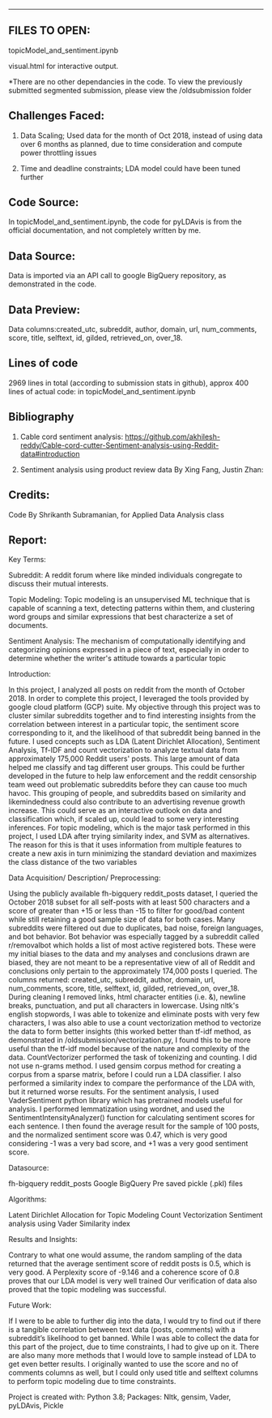 -----------------------------------------------------------------
FILES TO OPEN:
-----------------------------------------------------------------

topicModel_and_sentiment.ipynb

visual.html for interactive output.

*There are no other dependancies in the code. To view the previously submitted segmented submission, please view the /oldsubmission folder

Challenges Faced:
-----------------------------------------------------------------
1) Data Scaling; Used data for the month of Oct 2018, instead of using data over 6 months as planned, due to time consideration and compute power throttling issues

2) Time and deadline constraints; LDA model could have been tuned further

Code Source:
------------------------------------------------------------------
In topicModel_and_sentiment.ipynb, the code for pyLDAvis is from the official documentation, and not completely written by me.

Data Source:
-------------------------------------------------------------------
Data is imported via an API call to google BigQuery repository, as demonstrated in the code.

Data Preview:
-------------------------------------------------------------------
Data columns:created_utc, subreddit, author, domain, url, num_comments, score, title, selftext, id, gilded, retrieved_on, over_18.

Lines of code
------------------------------------------------------------------------
2969 lines in total (according to submission stats in github), approx 400 lines of actual code: in topicModel_and_sentiment.ipynb

Bibliography
------------------------------------------------------------------------
1) Cable cord sentiment analysis: https://github.com/akhilesh-reddy/Cable-cord-cutter-Sentiment-analysis-using-Reddit-data#introduction

2) Sentiment analysis using product review data By Xing Fang, Justin Zhan:

Credits:
------------------------------------------------------------------------
Code By Shrikanth Subramanian, for Applied Data Analysis class

Report:
------------------------------------------------------------------------
Key Terms:

Subreddit: A reddit forum where like minded individuals congregate to discuss their mutual interests.

Topic Modeling: Topic modeling is an unsupervised ML technique that is capable of scanning a text, detecting patterns within them, and clustering word groups and similar expressions that best characterize a set of documents.

Sentiment Analysis: The mechanism of computationally identifying and categorizing opinions expressed in a piece of text, especially in order to determine whether the writer's attitude towards a particular topic

Introduction:

In this project, I analyzed all posts on reddit from the month of October 2018. In order to complete this project, I leveraged the tools provided by google cloud platform (GCP) suite. My objective through this project was to cluster similar subreddits together and to find interesting insights from the correlation between interest in a particular topic, the sentiment score corresponding to it, and the likelihood of that subreddit being banned in the future. I used concepts such as LDA (Latent Dirichlet Allocation), Sentiment Analysis, Tf-IDF and count vectorization to analyze textual data from approximately 175,000 Reddit users' posts. This large amount of data helped me classify and tag different user groups. This could be further developed in the future to help law enforcement and the reddit censorship team weed out problematic subreddits before they can cause too much havoc. 
This grouping of people, and subreddits based on similarity and likemindedness could also contribute to an advertising revenue growth increase. This could serve as an interactive outlook on data and classification which, if scaled up, could lead to some very interesting inferences. For topic modeling, which is the major task performed in this project, I used LDA after trying similarity index, and SVM as alternatives. The reason for this is that it uses information from multiple features to create a new axis in turn minimizing the standard deviation and maximizes the class distance of the two variables

Data Acquisition/ Description/ Preprocessing:

Using the publicly available fh-bigquery reddit_posts dataset, I queried the October 2018 subset for all self-posts with at least 500 characters and a score of greater than +15 or less than -15 to filter for good/bad content while still retaining a good sample size of data for both cases. Many subreddits were filtered out due to duplicates, bad noise, foreign languages, and bot behavior. Bot behavior was especially tagged  by a subreddit called r/removalbot which holds a list of most active registered bots. These were my initial biases to the data and my analyses and conclusions drawn are biased, they are not meant to be a representative view of all of Reddit and conclusions only pertain to the approximately 174,000 posts I queried.
The columns returned: created_utc, subreddit, author, domain, url, num_comments, score, title, selftext, id, gilded, retrieved_on, over_18.
During cleaning I removed links, html character entities (i.e. &amp;), newline breaks, punctuation, and put all characters in lowercase.
Using nltk's english stopwords, I was able to tokenize and eliminate posts with very few characters, I was also able to use a count vectorization method to vectorize the data to form better insights (this worked better than tf-idf method, as demonstrated in /oldsubmission/vectorization.py, I found this to be more useful than the tf-idf model because of the nature and complexity of the data. CountVectorizer performed the task of tokenizing and counting. I did not use n-grams method. I used gensim corpus method for creating a corpus from a sparse matrix, before I could run a LDA classifier.
I also performed a similarity index to compare the performance of the LDA with, but it returned worse results.
For the sentiment analysis, I used VaderSentiment python library which has pretrained models useful for analysis. I performed lemmatization using wordnet, and used the SentimentIntensityAnalyzer() function for calculating sentiment scores for each sentence. I then found the average result for the sample of 100 posts, and the normalized sentiment score was 0.47, which is very good considering -1 was a very bad score, and +1 was a very good sentiment score. 

Datasource:

fh-bigquery reddit_posts
Google BigQuery
Pre saved pickle (.pkl) files

Algorithms:

Latent Dirichlet Allocation for Topic Modeling
Count Vectorization
Sentiment analysis using Vader
Similarity index

Results and Insights:

Contrary to what one would assume, the random sampling of the data returned that the average sentiment score of reddit posts is 0.5, which is very good.
A Perplexity score of -9.146 and a coherence score of 0.8 proves that our LDA model is very well trained
Our verification of data also proved that the topic modeling was successful.

Future Work:

If I were to be able to further dig into the data, I would try to find out if there is a tangible correlation between text data (posts, comments) with a subreddit’s likelihood to get banned. While I was able to collect the data for this part of the project, due to time constraints, I had to give up on it. There are also many more methods that I would love to sample instead of LDA to get even better results. I originally wanted to use the score and no of comments columns as well, but I could only used title and selftext columns to perform topic modeling due to time constraints.

Project is created with:
Python 3.8; Packages: Nltk, gensim, Vader, pyLDAvis, Pickle
